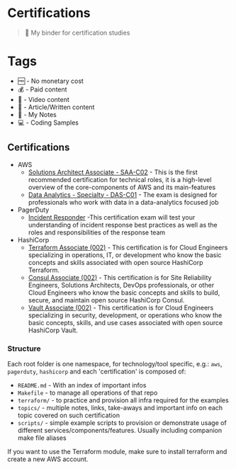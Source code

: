 # Certifications
> 📒 My binder for certification studies

# Tags

* 🆓 - No monetary cost
* 💰 - Paid content
* 📼 - Video content
* 📖 - Article/Written content
* 📝 - My Notes
* 💻 - Coding Samples


## Certifications

* AWS
  * [Solutions Architect Associate - SAA-C02](aws/solutions-architect-associate/) - This is the first recommended certification for technical roles, it is a high-level overview of the core-components of AWS and its main-features
  * [Data Analytics - Specialty - DAS-C01](aws/data-analytics-specialty/) - The exam is designed for professionals who work with data in a data-analytics focused job
* PagerDuty
  * [Incident Responder](https://university.pagerduty.com/certified-incident-responder-details/917915) -This certification exam will test your understanding of incident response best practices as well as the roles and responsibilities of the response team
* HashiCorp
  * [Terraform Associate (002)](https://www.hashicorp.com/certification/terraform-associate) - This certification is for Cloud Engineers specializing in operations, IT, or development who know the basic concepts and skills associated with open source HashiCorp Terraform.
  * [Consul Associate (002)](https://www.hashicorp.com/certification/consul-associate) - This certification is for Site Reliability Engineers, Solutions Architects, DevOps professionals, or other Cloud Engineers who know the basic concepts and skills to build, secure, and maintain open source HashiCorp Consul.
  * [Vault Associate (002)](https://www.hashicorp.com/certification/vault-associate) - This certification is for Cloud Engineers specializing in security, development, or operations who know the basic concepts, skills, and use cases associated with open source HashiCorp Vault.

### Structure

Each root folder is one namespace, for technology/tool specific, e.g.: `aws`, `pagerduty`, `hashicorp` and each 'certification' is composed of:
* `README.md` - With an index of important infos
* `Makefile` - to manage all operations of that repo
* `terraform/` - to practice and provision all infra required for the examples
* `topics/` - multiple notes, links, take-aways and important info on each topic covered on such certification
* `scripts/` - simple example scripts to provision or demonstrate usage of different services/components/features. Usually including companion make file aliases

If you want to use the Terraform module, make sure to install terraform and create a new AWS account.
